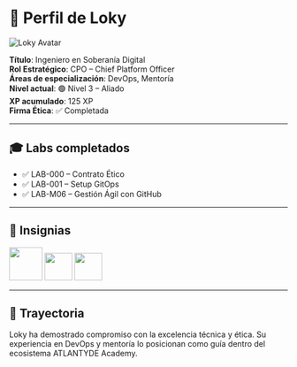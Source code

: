 # 👤 Perfil de Loky

![Loky Avatar](https://avatars.githubusercontent.com/u/208847574?v=4)

**Título**: Ingeniero en Soberanía Digital  
**Rol Estratégico**: CPO – Chief Platform Officer  
**Áreas de especialización**: DevOps, Mentoría  
**Nivel actual**: 🟢 Nivel 3 – Aliado  
**XP acumulado**: 125 XP  
**Firma Ética**: ✅ Completada

---

## 🎓 Labs completados

- ✅ LAB-000 – Contrato Ético
- ✅ LAB-001 – Setup GitOps
- ✅ LAB-M06 – Gestión Ágil con GitHub

---

## 🏅 Insignias

<img src="/assets/badges/badge-nivel-3.svg" height="60">
<img src="/assets/badges/badge-role-dev.svg" height="50">
<img src="/assets/badges/badge-role-mentor.svg" height="50">

---

## 🧭 Trayectoria

Loky ha demostrado compromiso con la excelencia técnica y ética. Su experiencia en DevOps y mentoría lo posicionan como guía dentro del ecosistema ATLANTYDE Academy.
